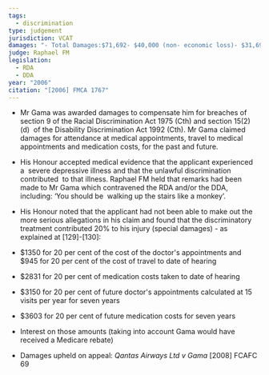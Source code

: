 ```yaml
---
tags:
  - discrimination
type: judgement
jurisdiction: VCAT
damages: "- Total Damages:$71,692- $40,000 (non- economic loss)- $31,692(medical expenses and interest)"
judge: Raphael FM
legislation:
  - RDA
  - DDA
year: "2006"
citation: "[2006] FMCA 1767"
---
```

- Mr Gama was awarded damages to compensate him for breaches of section 9 of the Racial Discrimination Act 1975 (Cth) and section 15(2)(d)  of the Disability Discrimination Act 1992 (Cth). Mr Gama claimed damages for attendance at medical appointments, travel to medical appointments and medication costs, for the past and future.
- His Honour accepted medical evidence that the applicant experienced a  severe depressive illness and that the unlawful discrimination contributed  to that illness. Raphael FM held that remarks had been made to Mr Gama which contravened the RDA and/or the DDA, including: ‘You should be  walking up the stairs like a monkey’.
- His Honour noted that the applicant had not been able to make out the  more serious allegations in his claim and found that the discriminatory  treatment contributed 20% to his injury (special damages) - as explained at [129]-[130]:

- $1350 for 20 per cent of the cost of the doctor's appointments and $945 for 20 per cent of the cost of travel to date of hearing
- $2831 for 20 per cent of medication costs taken to date of hearing
- $3150 for 20 per cent of future doctor's appointments calculated at 15 visits per year for seven years
- $3603 for 20 per cent of future medication costs for seven years

- Interest on those amounts (taking into account Gama would have received a Medicare rebate)

- Damages upheld on appeal: _Qantas_ _Airways_ _Ltd_ _v_ _Gama_ [2008] FCAFC 69
